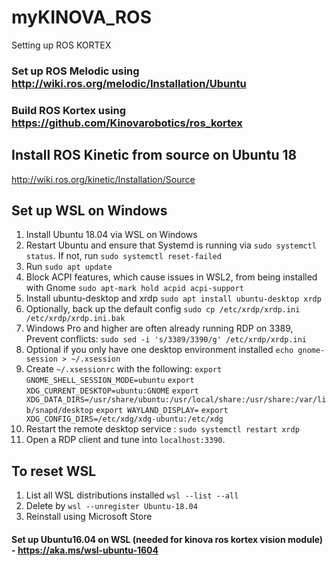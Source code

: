 # myKINOVA_ROS
Setting up ROS KORTEX

### Set up ROS Melodic using http://wiki.ros.org/melodic/Installation/Ubuntu

### Build ROS Kortex using https://github.com/Kinovarobotics/ros_kortex

## Install ROS Kinetic from source on Ubuntu 18
http://wiki.ros.org/kinetic/Installation/Source

## Set up WSL on Windows
1. Install Ubuntu 18.04 via WSL on Windows
2. Restart Ubuntu and ensure that Systemd is running via ``sudo systemctl status``. If not, run ``sudo systemctl reset-failed``
3. Run ``sudo apt update``
4. Block ACPI features, which cause issues in WSL2, from being installed with Gnome
``sudo apt-mark hold acpid acpi-support``
5. Install ubuntu-desktop and xrdp
``sudo apt install ubuntu-desktop xrdp``
6. Optionally, back up the default config
``sudo cp /etc/xrdp/xrdp.ini /etc/xrdp/xrdp.ini.bak``
7. Windows Pro and higher are often already running RDP on 3389, Prevent conflicts:
``sudo sed -i 's/3389/3390/g' /etc/xrdp/xrdp.ini``
8. Optional if you only have one desktop environment installed
``echo gnome-session > ~/.xsession``
9. Create ``~/.xsessionrc`` with the following:
``export GNOME_SHELL_SESSION_MODE=ubuntu``
``export XDG_CURRENT_DESKTOP=ubuntu:GNOME``
``export XDG_DATA_DIRS=/usr/share/ubuntu:/usr/local/share:/usr/share:/var/lib/snapd/desktop``
``export WAYLAND_DISPLAY=``
``export XDG_CONFIG_DIRS=/etc/xdg/xdg-ubuntu:/etc/xdg``
10. Restart the remote desktop service : ``sudo systemctl restart xrdp``
11. Open a RDP client and tune into ``localhost:3390``.

## To reset WSL
1. List all WSL distributions installed ``wsl --list --all``
2. Delete by ``wsl --unregister Ubuntu-18.04``
3. Reinstall using Microsoft Store

#### Set up Ubuntu16.04 on WSL (needed for kinova ros kortex vision module) - https://aka.ms/wsl-ubuntu-1604
